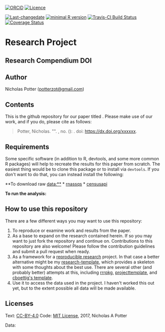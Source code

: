 <!-- README.md is generated from README.Rmd. Please edit that file -->
[![ORCiD](https://img.shields.io/badge/ORCiD-0000--0002--3410--3732-green.svg)](http://orcid.org/0000-0002-3410-3732) [![Licence](https://img.shields.io/github/license/mashape/apistatus.svg)](http://choosealicense.com/licenses/mit/)

[![Last-changedate](https://img.shields.io/badge/last%20change-2017--08--04-brightgreen.svg)](https://github.com/potterzot/climate-impact-ag/commits/master) [![minimal R version](https://img.shields.io/badge/R%3E%3D-3.0.3-brightgreen.svg)](https://cran.r-project.org/) [![Travis-CI Build Status](https://travis-ci.org/potterzot/climate-impact-ag.png?branch=master)](https://travis-ci.org/potterzot/climate-impact-ag) [![Coverage Status](https://coveralls.io/repos/github/potterzot/climate-impact-ag/badge.svg?branch=master)](https://coveralls.io/github/potterzot/climate-impact-ag?branch=master)

Research Project
================

Research Compendium DOI
-----------------------

Author
------

Nicholas Potter (<potterzot@gmail.com>)

Contents
--------

This is the github repository for our paper titled <PAPER TITLE>. Please make use of our work, and if you do, please cite as follows:

> Potter, Nicholas. "<PAPER TITLE>". *<JOURNAL TITLE>* <VOLUME>, no. <NUMBER> (<YEAR>): <PAGES>. doi: <https://dx.doi.org/xxxxxx>.

Requirements
------------

Some specific software (in addition to R, devtools, and some more common R packages) will help to recreate the results for this paper from scratch. The easiest thing would be to clone this package or to install via `devtools`. If you don't want to do that, you can instead install the following:

\*\*To download raw <data:**> \* [rnassqs](https://github.com/potterzot/rnassqs) \* [censusapi](https://github.com/hrecht/censusapi)

**To run the analysis:**

How to use this repository
--------------------------

There are a few different ways you may want to use this repository:

1.  To reproduce or examine work and results from the paper.
2.  As a base to expand on the research contained herein. If so you may want to just fork the repository and continue on. Contributions to this repository are also welcome! Please follow the contribution guidelines and submit a pull request when ready.
3.  As a framework for a [reproducible research]() project. In that case a better alternative might be my [research-template](github.com/potterzot/research-template), which provides a skeleton with some thoughts about the best use. There are several other (and probably better) attempts at this, including [rrrpkg](https://github.com/ropensci/rrrpkg), [projecttemplate](http://projecttemplate.net/), and [cboettig's template](https://github.com/cboettig/template).
4.  Use it to access the data used in the project. I haven't worked this out yet, but to the extent possible all data will be made available.

Licenses
--------

Text: [CC-BY-4.0](https://creativecommons.org/licenses/by/4.0/) Code: [MIT License](https://opensource.org/licenses/MIT), 2017, Nicholas A Potter

Data:
